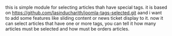 this is simple module for selecting articles thah have special tags. it is based on https://github.com/lasinducharith/joomla-tags-selected.git aand i want to add some features like sliding content or news ticket display to it. 
now it can select articles that have one or more tags, you can tell it how many articles must be selected and how must be orders articles.
